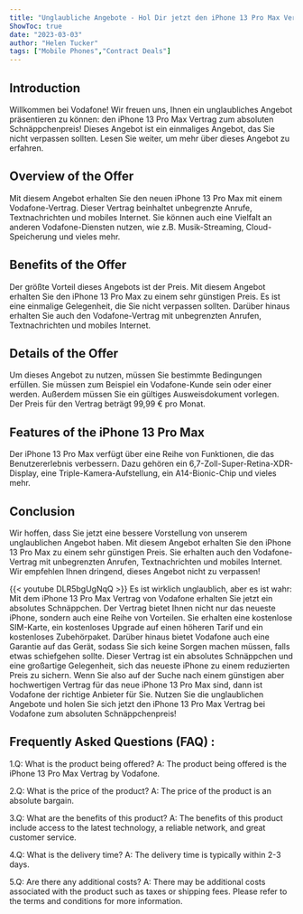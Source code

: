 ```yaml
---
title: "Unglaubliche Angebote - Hol Dir jetzt den iPhone 13 Pro Max Vertrag bei Vodafone zum absoluten Schnäppchenpreis!"
ShowToc: true 
date: "2023-03-03"
author: "Helen Tucker" 
tags: ["Mobile Phones","Contract Deals"]
---
```

## Introduction
Willkommen bei Vodafone! Wir freuen uns, Ihnen ein unglaubliches Angebot präsentieren zu können: den iPhone 13 Pro Max Vertrag zum absoluten Schnäppchenpreis! Dieses Angebot ist ein einmaliges Angebot, das Sie nicht verpassen sollten. Lesen Sie weiter, um mehr über dieses Angebot zu erfahren. 

## Overview of the Offer
Mit diesem Angebot erhalten Sie den neuen iPhone 13 Pro Max mit einem Vodafone-Vertrag. Dieser Vertrag beinhaltet unbegrenzte Anrufe, Textnachrichten und mobiles Internet. Sie können auch eine Vielfalt an anderen Vodafone-Diensten nutzen, wie z.B. Musik-Streaming, Cloud-Speicherung und vieles mehr. 

## Benefits of the Offer
Der größte Vorteil dieses Angebots ist der Preis. Mit diesem Angebot erhalten Sie den iPhone 13 Pro Max zu einem sehr günstigen Preis. Es ist eine einmalige Gelegenheit, die Sie nicht verpassen sollten. Darüber hinaus erhalten Sie auch den Vodafone-Vertrag mit unbegrenzten Anrufen, Textnachrichten und mobiles Internet. 

## Details of the Offer
Um dieses Angebot zu nutzen, müssen Sie bestimmte Bedingungen erfüllen. Sie müssen zum Beispiel ein Vodafone-Kunde sein oder einer werden. Außerdem müssen Sie ein gültiges Ausweisdokument vorlegen. Der Preis für den Vertrag beträgt 99,99 € pro Monat. 

## Features of the iPhone 13 Pro Max
Der iPhone 13 Pro Max verfügt über eine Reihe von Funktionen, die das Benutzererlebnis verbessern. Dazu gehören ein 6,7-Zoll-Super-Retina-XDR-Display, eine Triple-Kamera-Aufstellung, ein A14-Bionic-Chip und vieles mehr. 

## Conclusion
Wir hoffen, dass Sie jetzt eine bessere Vorstellung von unserem unglaublichen Angebot haben. Mit diesem Angebot erhalten Sie den iPhone 13 Pro Max zu einem sehr günstigen Preis. Sie erhalten auch den Vodafone-Vertrag mit unbegrenzten Anrufen, Textnachrichten und mobiles Internet. Wir empfehlen Ihnen dringend, dieses Angebot nicht zu verpassen!

{{< youtube DLR5bgUgNqQ >}} 
Es ist wirklich unglaublich, aber es ist wahr: Mit dem iPhone 13 Pro Max Vertrag von Vodafone erhalten Sie jetzt ein absolutes Schnäppchen. Der Vertrag bietet Ihnen nicht nur das neueste iPhone, sondern auch eine Reihe von Vorteilen. Sie erhalten eine kostenlose SIM-Karte, ein kostenloses Upgrade auf einen höheren Tarif und ein kostenloses Zubehörpaket. Darüber hinaus bietet Vodafone auch eine Garantie auf das Gerät, sodass Sie sich keine Sorgen machen müssen, falls etwas schiefgehen sollte. Dieser Vertrag ist ein absolutes Schnäppchen und eine großartige Gelegenheit, sich das neueste iPhone zu einem reduzierten Preis zu sichern. Wenn Sie also auf der Suche nach einem günstigen aber hochwertigen Vertrag für das neue iPhone 13 Pro Max sind, dann ist Vodafone der richtige Anbieter für Sie. Nutzen Sie die unglaublichen Angebote und holen Sie sich jetzt den iPhone 13 Pro Max Vertrag bei Vodafone zum absoluten Schnäppchenpreis!

## Frequently Asked Questions (FAQ) :
1.Q: What is the product being offered? 
A: The product being offered is the iPhone 13 Pro Max Vertrag by Vodafone.

2.Q: What is the price of the product? 
A: The price of the product is an absolute bargain.

3.Q: What are the benefits of this product? 
A: The benefits of this product include access to the latest technology, a reliable network, and great customer service.

4.Q: What is the delivery time? 
A: The delivery time is typically within 2-3 days.

5.Q: Are there any additional costs? 
A: There may be additional costs associated with the product such as taxes or shipping fees. Please refer to the terms and conditions for more information.


